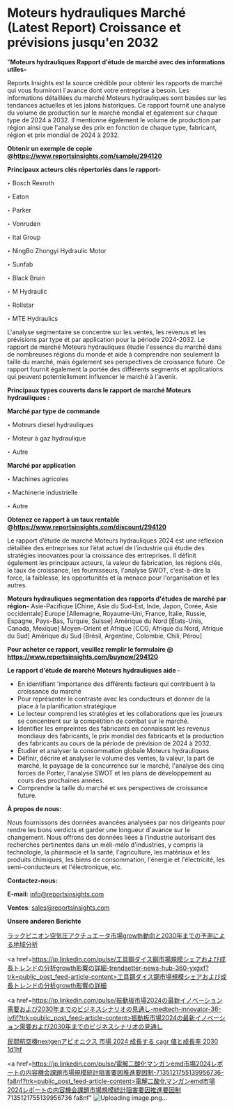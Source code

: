 # Moteurs hydrauliques Marché (Latest Report) Croissance et prévisions jusqu'en 2032

"<strong>Moteurs hydrauliques Rapport d'étude de marché avec des informations utiles-</strong>

Reports Insights est la source crédible pour obtenir les rapports de marché qui vous fourniront l'avance dont votre entreprise a besoin. Les informations détaillées du marché Moteurs hydrauliques sont basées sur les tendances actuelles et les jalons historiques. Ce rapport fournit une analyse du volume de production sur le marché mondial et également sur chaque type de 2024 à 2032. Il mentionne également le volume de production par région ainsi que l'analyse des prix en fonction de chaque type, fabricant, région et prix mondial de 2024 à 2032.

<strong><b>Obtenir un exemple de copie @</b></strong><a href=https://www.reportsinsights.com/sample/294120><strong><b>https://www.reportsinsights.com/sample/294120</b></strong></a>

<b>Principaux acteurs clés répertoriés dans le rapport-</b>

<b> </b>‣ Bosch Rexroth

‣ Eaton

‣ Parker

‣ Vonruden

‣ Ital Group

‣ NingBo Zhongyi Hydraulic Motor

‣ Sunfab

‣ Black Bruin

‣ M Hydraulic

‣ Rollstar

‣ MTE Hydraulics

L'analyse segmentaire se concentre sur les ventes, les revenus et les prévisions par type et par application pour la période 2024-2032. Le rapport de marché Moteurs hydrauliques étudie l'essence du marché dans de nombreuses régions du monde et aide à comprendre non seulement la taille du marché, mais également ses perspectives de croissance future. Ce rapport fournit également la portée des différents segments et applications qui peuvent potentiellement influencer le marché à l'avenir.

<strong>Principaux types couverts dans le rapport de marché Moteurs hydrauliques :</strong>

<strong>Marché par type de commande</Strong>

‣ Moteurs diesel hydrauliques

‣ Moteur à gaz hydraulique

‣ Autre

<strong>Marché par application</Strong>

‣ Machines agricoles

‣ Machinerie industrielle

‣ Autre

<strong><b>Obtenez ce rapport à un taux rentable @</b></strong><a href=https://www.reportsinsights.com/discount/294120><strong><b>https://www.reportsinsights.com/discount/294120</b></strong></a>

Le rapport d’étude de marché Moteurs hydrauliques 2024 est une réflexion détaillée des entreprises sur l’état actuel de l’industrie qui étudie des stratégies innovantes pour la croissance des entreprises. Il définit également les principaux acteurs, la valeur de fabrication, les régions clés, le taux de croissance, les fournisseurs, l'analyse SWOT, c'est-à-dire la force, la faiblesse, les opportunités et la menace pour l'organisation et les autres.

<strong>Moteurs hydrauliques segmentation des rapports d'études de marché par région-</strong>
Asie-Pacifique [Chine, Asie du Sud-Est, Inde, Japon, Corée, Asie occidentale]
Europe [Allemagne, Royaume-Uni, France, Italie, Russie, Espagne, Pays-Bas, Turquie, Suisse]
Amérique du Nord [États-Unis, Canada, Mexique]
Moyen-Orient et Afrique [CCG, Afrique du Nord, Afrique du Sud]
Amérique du Sud [Brésil, Argentine, Colombie, Chili, Pérou]

<strong>Pour acheter ce rapport, veuillez remplir le formulaire @   <a href=https://www.reportsinsights.com/buynow/294120>https://www.reportsinsights.com/buynow/294120</a></strong>

<strong>Le rapport d'étude de marché Moteurs hydrauliques aide -</strong>
<ul>
  <li>En identifiant 'importance des différents facteurs qui contribuent à la croissance du marché</li>
  <li>Pour représenter le contraste avec les conducteurs et donner de la place à la planification stratégique</li>
  <li>Le lecteur comprend les stratégies et les collaborations que les joueurs se concentrent sur la compétition de combat sur le marché.</li>
  <li>Identifier les empreintes des fabricants en connaissant les revenus mondiaux des fabricants, le prix mondial des fabricants et la production des fabricants au cours de la période de prévision de 2024 à 2032.</li>
  <li>Étudier et analyser la consommation globale Moteurs hydrauliques</li>
  <li>Définir, décrire et analyser le volume des ventes, la valeur, la part de marché, le paysage de la concurrence sur le marché, l'analyse des cinq forces de Porter, l'analyse SWOT et les plans de développement au cours des prochaines années.</li>
  <li>Comprendre la taille du marché et ses perspectives de croissance future.</li>
</ul>
<strong>À propos de nous:</strong>

Nous fournissons des données avancées analysées par nos dirigeants pour rendre les bons verdicts et garder une longueur d'avance sur le changement. Nous offrons des données liées à l'industrie autorisant des recherches pertinentes dans un méli-mélo d'industries, y compris la technologie, la pharmacie et la santé, l'agriculture, les matériaux et les produits chimiques, les biens de consommation, l'énergie et l'électricité, les semi-conducteurs et l'électronique, etc.

<strong>Contactez-nous:</strong>

<strong>E-mail:</strong> <a href=mailto:info@reportsinsights.com>info@reportsinsights.com</a>

<strong>Ventes</strong>: <a href=mailto:sales@reportsinsights.com>sales@reportsinsights.com</a>

<strong>Unsere anderen Berichte</strong>

<a href=https://www.linkedin.com/pulse/ラックピニオン空気圧アクチュエータ市場growth動向と2030年までの予測による地域分析-infopulse-daily-360-inpjf/>ラックピニオン空気圧アクチュエータ市場growth動向と2030年までの予測による地域分析</a>

<a href=https://jp.linkedin.com/pulse/工具鋼ダイス鋼市場規模シェアおよび成長トレンドの分析growth影響の詳細-trendsetter-news-hub-360-yxgxf?trk=public_post_feed-article-content>工具鋼ダイス鋼市場規模シェアおよび成長トレンドの分析growth影響の詳細</a>

<a href=https://jp.linkedin.com/pulse/振動板市場2024の最新イノベーション需要および2030年までのビジネスシナリオの見通し-medtech-innovator-36-ivfif?trk=public_post_feed-article-content>振動板市場2024の最新イノベーション需要および2030年までのビジネスシナリオの見通し</a>

<a href=https://www.linkedin.com/pulse/民間航空機nextgenアビオニクス-市場-2024-成長する-cagr-値と成長率-2030-1d1hf/>民間航空機nextgenアビオニクス 市場 2024 成長する cagr 値と成長率 2030 1d1hf</a>

<a href=https://jp.linkedin.com/pulse/電解二酸化マンガンemd市場2024レポートの内容機会課題市場規模統計阻害要因推進要因制-7135121755139956736-fa8nf?trk=public_post_feed-article-content>電解二酸化マンガンemd市場2024レポートの内容機会課題市場規模統計阻害要因推進要因制 7135121755139956736 fa8nf</a>"
![Uploading image.png…]()
